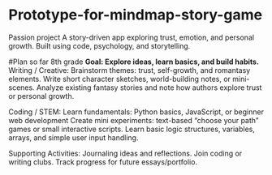 # Prototype-for-mindmap-story-game
Passion project
A story-driven app exploring trust, emotion, and personal growth.
Built using code, psychology, and storytelling.


#Plan so far 
8th grade 
**Goal: Explore ideas, learn basics, and build habits.**
Writing / Creative:
Brainstorm themes: trust, self-growth, and romantasy elements.
Write short character sketches, world-building notes, or mini-scenes.
Analyze existing fantasy stories and note how authors explore trust or personal growth.

Coding / STEM:
Learn fundamentals: Python basics, JavaScript, or beginner web development
Create mini experiments: text-based “choose your path” games or small interactive scripts.
Learn basic logic structures, variables, arrays, and simple user input handling.

Supporting Activities:
Journaling ideas and reflections.
Join coding or writing clubs.
Track progress for future essays/portfolio.
